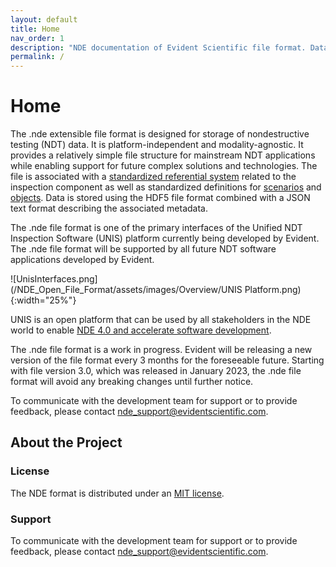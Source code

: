 ```yaml
---
layout: default
title: Home  
nav_order: 1
description: "NDE documentation of Evident Scientific file format. Data are stored using HDF5 file format combined to a JSON text format to describe the metadata associated."
permalink: /
---
```


# Home

The .nde extensible file format is designed for storage of nondestructive testing (NDT) data. It is platform-independent and modality-agnostic. 
It provides a relatively simple file structure for mainstream NDT applications while enabling support for future complex solutions and technologies. The file is associated with a [standardized referential system](/NDE_Open_File_Format/docs/conventions/conventions.html#axes-and-coordinate-system) related to the inspection component as well as standardized definitions for [scenarios](/NDE_Open_File_Format/docs/general-concepts/scenarios.html) and [objects](/NDE_Open_File_Format/docs/general-concepts/objects/objects.html). Data is stored using the HDF5 file format combined with a JSON text format describing the associated metadata. 

The .nde file format is one of the primary interfaces of the Unified NDT Inspection Software (UNIS) platform currently being developed by Evident. The .nde file format will be supported by all future NDT software applications developed by Evident.

![UnisInterfaces.png](/NDE_Open_File_Format/assets/images/Overview/UNIS Platform.png){:width="25%"}

UNIS is an open platform that can be used by all stakeholders in the NDE world to enable [NDE 4.0 and accelerate software development](https://www.ndt.net/article/ecndt2023/presentation/ECNDT2023_PRESENTATION_364.pdf).

The .nde file format is a work in progress. Evident will be releasing a new version of the file format every 3 months for the foreseeable future. Starting with file version 3.0, which was released in January 2023, the .nde file format will avoid any breaking changes until further notice.

To communicate with the development team for support or to provide feedback, please contact [nde_support@evidentscientific.com](mailto:nde_support@evidentscientific.com).

## About the Project

### License

The NDE format is distributed under an [MIT license](https://github.com/Evident-Industrial/NDE_Open_File_Format/blob/main/LICENSE).

### Support

To communicate with the development team for support or to provide feedback, please contact [nde_support@evidentscientific.com](mailto:nde_support@evidentscientific.com).

